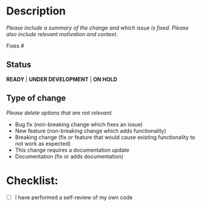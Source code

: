 # Description

_Please include a summary of the change and which issue is fixed. Please also include relevant motivation and context._

Fixes #<issue>

## Status
**READY** | **UNDER DEVELOPMENT** | **ON HOLD**

## Type of change

_Please delete options that are not relevant._

- Bug fix (non-breaking change which fixes an issue)
- New feature (non-breaking change which adds functionality)
- Breaking change (fix or feature that would cause existing functionality to not work as expected)
- This change requires a documentation update
- Documentation (fix or adds documentation)


# Checklist:

- [ ] I have performed a self-review of my own code

